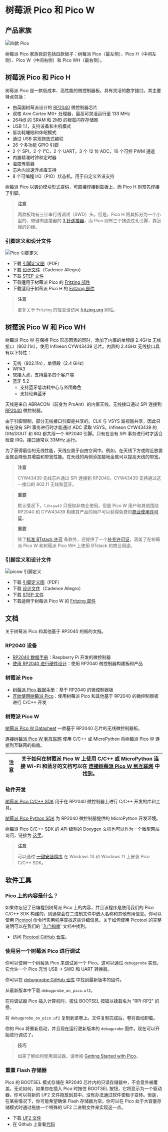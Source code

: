 # 树莓派 Pico 和 Pico W

## 产品家族

![四款 Pico](https://www.raspberrypi.com/documentation/microcontrollers/images/four_picos.jpg?hash=3f928dff64ab31c4f3b1caecf4fb83a4)

树莓派 Pico 家族目前包括四款板子：树莓派 Pico（最左侧）、Pico H（中间左侧）、Pico W（中间右侧）和 Pico WH（最右侧）。

## 树莓派 Pico 和 Pico H

树莓派 Pico 是一款低成本、高性能的微控制器板，具有灵活的数字接口。其主要特点包括：

* 由英国树莓派设计的 [RP2040](https://www.raspberrypi.com/documentation/microcontrollers/rp2040.html#welcome-to-rp2040) 微控制器芯片
* 双核 Arm Cortex M0+ 处理器，最高可灵活运行至 133 MHz
* 264kB 的 SRAM 和 2MB 的板载闪存存储器
* USB 1.1，支持设备和主机模式
* 低功耗睡眠和休眠模式
* 通过 USB 实现拖放式编程
* 26 个多功能 GPIO 引脚
* 2 个 SPI，2 个 I²C，2 个 UART，3 个 12 位 ADC，16 个可控 PWM 通道
* 内置精准时钟和定时器
* 温度传感器
* 芯片内加速浮点库支持
* 8 个可编程 I/O（PIO）状态机，用于自定义外设支持

树莓派 Pico 以铸边模块形式提供，可直接焊接到载板上，而 Pico H 则预先焊接了引脚。

>**注意**
>
>两款板均有三针串行线调试（SWD）头。但是，Pico H 将其拆分为一个小型的、带键向连接器的 [3 针连接器](https://datasheets.raspberrypi.com/debug/debug-connector-specification.pdf)，而 Pico 则有三个铸边过孔引脚，靠近板的边缘。 


### 引脚定义和设计文件

![Pico 引脚定义](https://www.raspberrypi.com/documentation/microcontrollers/images/pico-pinout.svg)

* 下载 [引脚定义图](https://datasheets.raspberrypi.com/pico/Pico-R3-A4-Pinout.pdf)（PDF）
* 下载 [设计文件](https://datasheets.raspberrypi.com/pico/RPi-Pico-R3-PUBLIC-20200119.zip)（Cadence Allegro）
* 下载 [STEP 文件](https://datasheets.raspberrypi.com/pico/Pico-R3-step.zip)
* 下载适用于树莓派 Pico 的 [Fritzing 部件](https://datasheets.raspberrypi.com/pico/Pico-R3-Fritzing.fzpz)
* 下载适用于树莓派 Pico H 的 [Fritzing 部件](https://datasheets.raspberrypi.com/pico/PicoH-Fritzing.fzpz)

>**注意**
>
>更多关于 Fritzing 的信息请访问 [fritzing.org](https://fritzing.org/) 网站。

## 树莓派 Pico W 和 Pico WH

树莓派 Pico W 在保持 Pico 形态因素的同时，添加了内置的单频段 2.4GHz 无线接口（802.11n），使用 Infineon CYW43439 芯片。内置的 2.4GHz 无线接口具有以下特性：

- 无线（802.11n），单频段（2.4 GHz）
- WPA3
- 软接入点，支持最多四个客户端
- 蓝牙 5.2
  - 支持蓝牙低功耗中心与外围角色
  - 支持经典蓝牙

天线是来自 ABRACON（前身为 ProAnt）的内置天线。无线接口通过 SPI 连接到 [RP2040](https://www.raspberrypi.com/documentation/microcontrollers/rp2040.html#welcome-to-rp2040) 微控制器。

由于引脚限制，部分无线接口引脚是共享的。CLK 与 VSYS 监视器共享，因此只有在没有 SPI 事务进行时才能通过 ADC 读取 VSYS。Infineon CYW43439 的 DIN/DOUT 和 IRQ 都共用一个 RP2040 引脚。只有在没有 SPI 事务进行时才适合检查 IRQ。接口通常以 33MHz 运行。

为了获得最佳的无线性能，天线应置于自由空间中。例如，在天线下方或附近放置金属会降低其增益和带宽性能。在天线的两侧添加接地金属可以提高天线的带宽。

>**注意**
>
>CYW43439 无线芯片通过 SPI 连接到 RP2040。CYW43439 支持通过这一接口的 802.11 无线和蓝牙。 

>**重要**
>
>默认情况下，`libcyw43` 只授权非商业使用，但是 Pico W 用户和其他围绕 RP2040 和 CYW43439 构建其产品的用户可以获得免费的[商业使用许可证](https://github.com/georgerobotics/cyw43-driver/blob/195dfcc10bb6f379e3dea45147590db2203d3c7b/LICENSE.RP)。 

>**重要**
>
> 除了[标准 BTstack 许可](https://github.com/bluekitchen/btstack/blob/master/LICENSE) 条款外，还提供了一个[补充许可证](https://github.com/raspberrypi/pico-sdk/blob/master/src/rp2_common/pico_btstack/LICENSE.RP)，涵盖了在树莓派 Pico W 和树莓派 Pico WH 上使用 BTstack 的商业用途。 

### 引脚定义和设计文件

![picow 引脚定义](https://www.raspberrypi.com/documentation/microcontrollers/images/picow-pinout.svg)

- 下载 [引脚定义图](https://datasheets.raspberrypi.com/picow/PicoW-A4-Pinout.pdf)（PDF）
- 下载 [设计文件](https://datasheets.raspberrypi.com/picow/RPi-PicoW-PUBLIC-20220607.zip)（Cadence Allegro）
- 下载 [STEP 文件](https://datasheets.raspberrypi.com/picow/PicoW-step.zip)
- 下载适用于树莓派 Pico W 的 [Fritzing 部件](https://datasheets.raspberrypi.com/picow/PicoW-Fritzing.fzpz)

## 文档

关于树莓派 Pico 和其他基于 RP2040 的板的文档。

### RP2040 设备

- [RP2040 数据手册](https://datasheets.raspberrypi.com/rp2040/rp2040-datasheet.pdf)：Raspberry Pi 开发的微控制器
- [使用 RP2040 进行硬件设计](https://datasheets.raspberrypi.com/rp2040/hardware-design-with-rp2040.pdf)：使用 RP2040 微控制器构建板和产品

### 树莓派 Pico

- [树莓派 Pico 数据手册](https://datasheets.raspberrypi.com/pico/pico-datasheet.pdf)：基于 RP2040 的微控制器板
- [开始使用树莓派 Pico](https://datasheets.raspberrypi.com/pico/getting-started-with-pico.pdf)：使用树莓派 Pico 和其他基于 RP2040 的微控制器板进行 C/C++ 开发


### 树莓派 Pico W

[树莓派 Pico W Datasheet](https://datasheets.raspberrypi.com/picow/pico-w-datasheet.pdf)
一款基于 RP2040 芯片的无线微控制器板。

[连接树莓派 Pico W 到互联网](https://datasheets.raspberrypi.com/picow/connecting-to-the-internet-with-pico-w.pdf)
使用 C/C++ 或 MicroPython 将树莓派 Pico W 连接到互联网的指南。

| 注意 | 关于如何在树莓派 Pico W 上使用 C/C++ 或 MicroPython 连接 Wi-Fi 和蓝牙的文档可以在 [连接树莓派 Pico W 到互联网](https://datasheets.raspberrypi.com/picow/connecting-to-the-internet-with-pico-w.pdf) 中找到。 |
| ------ | ---------------------------------------------------------------------------------------------------------------------------------------- |

### 软件开发

[树莓派 Pico C/C++ SDK](https://datasheets.raspberrypi.com/pico/raspberry-pi-pico-c-sdk.pdf)
用于在 RP2040 微控制器上进行 C/C++ 开发的库和工具。

[树莓派 Pico Python SDK](https://datasheets.raspberrypi.com/pico/raspberry-pi-pico-python-sdk.pdf)
为 RP2040 微控制器提供的 MicroPython 开发环境。

树莓派 Pico C/C++ SDK 的 API 级别的 Doxygen 文档也可以作为一个微型网站访问，链接为 [这里](https://rptl.io/pico-doxygen)。

>**注意**
>
>可以通过 [一键安装程序](https://github.com/raspberrypi/pico-setup-windows/releases/latest/download/pico-setup-windows-x64-standalone.exe) 在 Windows 10 和 Windows 11 上安装 Pico C/C++ SDK。 

## 软件工具

### Pico 上的内容是什么？

如果你忘记了已编程到树莓派 Pico 上的内容，并且该程序是使用我们的 Pico C/C++ SDK 构建的，则通常会在二进制文件中嵌入名称和其他有用信息。你可以使用 [Picotool](https://github.com/raspberrypi/picotool) 命令行实用程序查找这些详细信息。关于如何使用 Picotool 的完整说明可以在我们的 '[入门指南](https://datasheets.raspberrypi.com/pico/getting-started-with-pico.pdf)' 文档中找到。

* 访问 [Picotool GitHub 仓库](https://github.com/raspberrypi/picotool)。

### 使用另一个树莓派 Pico 进行调试

你可以使用一个树莓派 Pico 来调试另一个 Pico。这可以通过 `debugprobe` 实现，它允许一个 Pico 充当 USB → SWD 和 UART 转换器。

你可以在 [debugprobe GitHub 仓库](https://github.com/raspberrypi/debugprobe/releases/latest) 中找到最新版本的固件。

从最新版本中下载 `debugprobe_on_pico.uf2`。

在将调试器 Pico 插入计算机时，按住 BOOTSEL 按钮以挂载名为 "RPI-RP2" 的卷。

将 `debugprobe_on_pico.uf2` 复制到该卷上。文件复制完成后，卷将自动卸载。

你的 Pico 将重新启动，并且现在运行更新版本的 `debugprobe` 固件。现在可以开始进行调试了。

>**技巧**
>
>如需了解如何使用调试器，请参阅 [Getting Started with Pico](https://datasheets.raspberrypi.com/pico/getting-started-with-pico.pdf)。

### 重置 Flash 存储器

Pico 的 BOOTSEL 模式存储在 RP2040 芯片内的只读存储器中，不会意外被覆盖。无论如何，如果你在插入 Pico 时按住 BOOTSEL 按钮，它将显示为一个驱动器，你可以将新的 UF2 文件拖放到其中。没有办法通过软件使板子变砖。但是，在某些情况下，你可能希望确保 Flash 存储器为空。你可以在 Pico 处于大容量存储模式时通过拖放一个特殊的 UF2 二进制文件来实现这一点。

* 下载 [UF2 文件](https://datasheets.raspberrypi.com/soft/flash_nuke.uf2)
* 在 Github 上查看[代码](https://github.com/raspberrypi/pico-examples/blob/master/flash/nuke/nuke.c)
